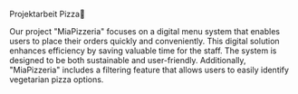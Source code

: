  Projektarbeit Pizza🍕

Our project "MiaPizzeria" focuses on a digital menu system that enables users to place their orders quickly and conveniently. This digital solution enhances efficiency by saving valuable time for the staff. The system is designed to be both sustainable and user-friendly. Additionally, "MiaPizzeria" includes a filtering feature that allows users to easily identify vegetarian pizza options.
